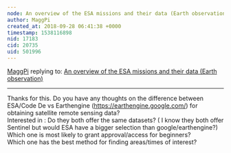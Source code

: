 ```yaml
---
node: An overview of the ESA missions and their data (Earth observation)
author: MaggPi
created_at: 2018-09-28 06:41:38 +0000
timestamp: 1538116898
nid: 17183
cid: 20735
uid: 501996
---
```




[MaggPi](../profile/MaggPi) replying to: [An overview of the ESA missions and their data (Earth observation)](../notes/niklasjordan/09-27-2018/an-overview-of-the-esa-missions-and-their-data-earth-observation)

----
Thanks for this.  Do you have any thoughts on the difference between ESA/Code De vs Earthengine (https://earthengine.google.com/) for obtaining satellite remote sensing data?   
Interested in :
Do they both offer the same datasets? ( I know they both offer Sentinel  but would ESA have a bigger selection than google/earthengine?) 
Which one is most likely  to grant  approval/access for beginners?  
Which one has the best method for finding  areas/times of interest?  

